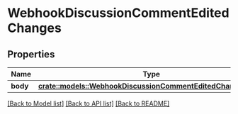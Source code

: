 # WebhookDiscussionCommentEditedChanges

## Properties

Name | Type | Description | Notes
------------ | ------------- | ------------- | -------------
**body** | [**crate::models::WebhookDiscussionCommentEditedChangesBody**](webhook_discussion_comment_edited_changes_body.md) |  | 

[[Back to Model list]](../README.md#documentation-for-models) [[Back to API list]](../README.md#documentation-for-api-endpoints) [[Back to README]](../README.md)


